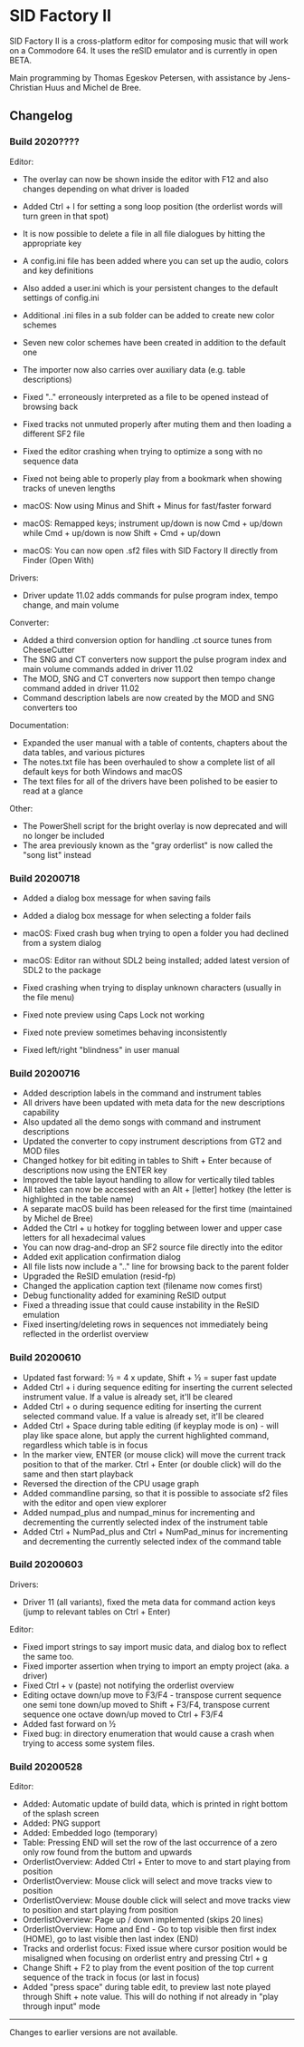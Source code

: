 # SID Factory II

SID Factory II is a cross-platform editor for composing music that will work on
a Commodore 64. It uses the reSID emulator and is currently in open BETA.

Main programming by Thomas Egeskov Petersen, with assistance by Jens-Christian
Huus and Michel de Bree.

## Changelog

### Build 2020????

Editor:

- The overlay can now be shown inside the editor with F12 and also changes
  depending on what driver is loaded
- Added Ctrl + l for setting a song loop position (the orderlist words will turn
  green in that spot)
- It is now possible to delete a file in all file dialogues by hitting the
  appropriate key
- A config.ini file has been added where you can set up the audio, colors and
  key definitions
- Also added a user.ini which is your persistent changes to the default settings
  of config.ini
- Additional .ini files in a sub folder can be added to create new color schemes
- Seven new color schemes have been created in addition to the default one
- The importer now also carries over auxiliary data (e.g. table descriptions)
- Fixed ".." erroneously interpreted as a file to be opened instead of browsing
  back
- Fixed tracks not unmuted properly after muting them and then loading a
  different SF2 file
- Fixed the editor crashing when trying to optimize a song with no sequence data
- Fixed not being able to properly play from a bookmark when showing tracks of
  uneven lengths

- macOS: Now using Minus and Shift + Minus for fast/faster forward
- macOS: Remapped keys; instrument up/down is now Cmd + up/down while Cmd +
  up/down is now Shift + Cmd + up/down
- macOS: You can now open .sf2 files with SID Factory II directly from Finder
  (Open With)

Drivers:

- Driver update 11.02 adds commands for pulse program index, tempo change, and
  main volume

Converter:

- Added a third conversion option for handling .ct source tunes from
  CheeseCutter
- The SNG and CT converters now support the pulse program index and main volume
  commands added in driver 11.02
- The MOD, SNG and CT converters now support then tempo change command added in
  driver 11.02
- Command description labels are now created by the MOD and SNG converters too

Documentation:

- Expanded the user manual with a table of contents, chapters about the data
  tables, and various pictures
- The notes.txt file has been overhauled to show a complete list of all default
  keys for both Windows and macOS
- The text files for all of the drivers have been polished to be easier to read
  at a glance

Other:

- The PowerShell script for the bright overlay is now deprecated and will no
  longer be included
- The area previously known as the "gray orderlist" is now called the "song
  list" instead

### Build 20200718

- Added a dialog box message for when saving fails
- Added a dialog box message for when selecting a folder fails

- macOS: Fixed crash bug when trying to open a folder you had declined from a
  system dialog
- macOS: Editor ran without SDL2 being installed; added latest version of SDL2
  to the package

- Fixed crashing when trying to display unknown characters (usually in the file
  menu)
- Fixed note preview using Caps Lock not working
- Fixed note preview sometimes behaving inconsistently
- Fixed left/right "blindness" in user manual

### Build 20200716

- Added description labels in the command and instrument tables
- All drivers have been updated with meta data for the new descriptions
  capability
- Also updated all the demo songs with command and instrument descriptions
- Updated the converter to copy instrument descriptions from GT2 and MOD files
- Changed hotkey for bit editing in tables to Shift + Enter because of
  descriptions now using the ENTER key
- Improved the table layout handling to allow for vertically tiled tables
- All tables can now be accessed with an Alt + [letter] hotkey (the letter is
  highlighted in the table name)
- A separate macOS build has been released for the first time (maintained by
  Michel de Bree)
- Added the Ctrl + u hotkey for toggling between lower and upper case letters
  for all hexadecimal values
- You can now drag-and-drop an SF2 source file directly into the editor
- Added exit application confirmation dialog
- All file lists now include a ".." line for browsing back to the parent folder
- Upgraded the ReSID emulation (resid-fp)
- Changed the application caption text (filename now comes first)
- Debug functionality added for examining ReSID output
- Fixed a threading issue that could cause instability in the ReSID emulation
- Fixed inserting/deleting rows in sequences not immediately being reflected in
  the orderlist overview

### Build 20200610

- Updated fast forward: ½ = 4 x update, Shift + ½ = super fast update
- Added Ctrl + i during sequence editing for inserting the current selected
  instrument value. If a value is already set, it'll be cleared
- Added Ctrl + o during sequence editing for inserting the current selected
  command value. If a value is already set, it'll be cleared
- Added Ctrl + Space during table editing (if keyplay mode is on) - will play
  like space alone, but apply the current highlighted command, regardless which
  table is in focus
- In the marker view, ENTER (or mouse click) will move the current track
  position to that of the marker. Ctrl + Enter (or double click) will do the
  same and then start playback
- Reversed the direction of the CPU usage graph
- Added commandline parsing, so that it is possible to associate sf2 files with
  the editor and open view explorer
- Added numpad_plus and numpad_minus for incrementing and decrementing the
  currently selected index of the instrument table
- Added Ctrl + NumPad_plus and Ctrl + NumPad_minus for incrementing and
  decrementing the currently selected index of the command table

### Build 20200603

Drivers:

- Driver 11 (all variants), fixed the meta data for command action keys (jump to
  relevant tables on Ctrl + Enter)

Editor:

- Fixed import strings to say import music data, and dialog box to reflect the
  same too.
- Fixed importer assertion when trying to import an empty project (aka. a
  driver)
- Fixed Ctrl + v (paste) not notifying the orderlist overview
- Editing octave down/up move to F3/F4 - transpose current sequence one semi
  tone down/up moved to Shift + F3/F4, transpose current sequence one octave
  down/up moved to Ctrl + F3/F4
- Added fast forward on ½
- Fixed bug: in directory enumeration that would cause a crash when trying to
  access some system files.

### Build 20200528

Editor:

- Added: Automatic update of build data, which is printed in right bottom of the
  splash screen
- Added: PNG support
- Added: Embedded logo (temporary)
- Table: Pressing END will set the row of the last occurrence of a zero only row
  found from the buttom and upwards
- OrderlistOverview: Added Ctrl + Enter to move to and start playing from
  position
- OrderlistOverview: Mouse click will select and move tracks view to position
- OrderlistOverview: Mouse double click will select and move tracks view to
  position and start playing from position
- OrderlistOverview: Page up / down implemented (skips 20 lines)
- OrderlistOverview: Home and End - Go to top visible then first index (HOME),
  go to last visible then last index (END)
- Tracks and orderlist focus: Fixed issue where cursor position would be
  misaligned when focusing on orderlist entry and pressing Ctrl + g
- Change Shift + F2 to play from the event position of the top current sequence
  of the track in focus (or last in focus)
- Added "press space" during table edit, to preview last note played through
  Shift + note value. This will do nothing if not already in "play through
  input" mode

---

Changes to earlier versions are not available.
